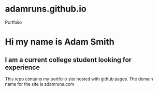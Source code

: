 # adamruns.github.io
Portfolio

# Hi my name is Adam Smith
## I am a current college student looking for experience

This repo contains my portfolio site hosted with github pages.
The domain name for the site is adamruns.com
